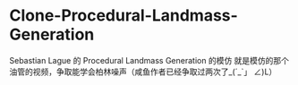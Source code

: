 # Clone-Procedural-Landmass-Generation
Sebastian Lague 的 Procedural Landmass Generation 的模仿
就是模仿的那个油管的视频，争取能学会柏林噪声（咸鱼作者已经争取过两次了_(´_`」 ∠)L）
